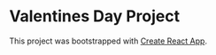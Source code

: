 # Valentines Day Project

This project was bootstrapped with [Create React App](https://github.com/facebook/create-react-app).
